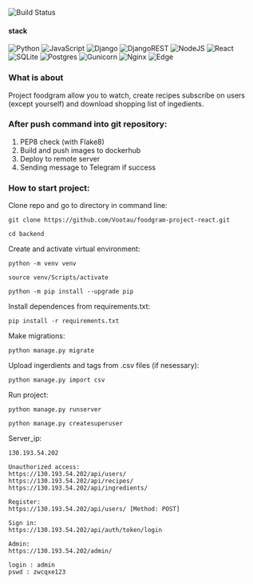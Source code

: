 ![Build Status](https://github.com/Vootau/foodgram-project-react/actions/workflows/main.yml/badge.svg)


#### stack
![Python](https://img.shields.io/badge/Python-3.7.0-blue?style=for-the-badge&logo=python&logoColor=white)
![JavaScript](https://img.shields.io/badge/javascript-%23323330.svg?style=for-the-badge&logo=javascript&logoColor=%23F7DF1E)
![Django](https://img.shields.io/badge/Django-3.2.15-orange?style=for-the-badge&logo=django&logoColor=white)
![DjangoREST](https://img.shields.io/badge/DJANGO-REST-ff1709?style=for-the-badge&logo=django&logoColor=white&color=ff1709&labelColor=gray)
![NodeJS](https://img.shields.io/badge/node.js-6DA55F?style=for-the-badge&logo=node.js&logoColor=white)
![React](https://img.shields.io/badge/react-%2320232a.svg?style=for-the-badge&logo=react&logoColor=%2361DAFB)
![SQLite](https://img.shields.io/badge/sqlite-%2307405e.svg?style=for-the-badge&logo=sqlite&logoColor=white)
![Postgres](https://img.shields.io/badge/postgres-%23316192.svg?style=for-the-badge&logo=postgresql&logoColor=white)
![Gunicorn](https://img.shields.io/badge/gunicorn-%298729.svg?style=for-the-badge&logo=gunicorn&logoColor=white)
![Nginx](https://img.shields.io/badge/nginx-%23009639.svg?style=for-the-badge&logo=nginx&logoColor=white)
![Edge](https://img.shields.io/badge/Edge-0078D7?style=for-the-badge&logo=Microsoft-edge&logoColor=white)

### What is about

Project foodgram allow you to watch, create recipes
subscribe on users (except yourself)
and download shopping list of ingedients.

### After push command into git repository:

1. PEP8 check (with Flake8)
2. Build and push images to dockerhub
3. Deploy to remote server
4. Sending message to Telegram if success


### How to start project:

Clone repo and go to directory in command line:

```
git clone https://github.com/Vootau/foodgram-project-react.git
```

```
cd backend
```

Create and activate virtual environment:

```
python -m venv venv
```

```
source venv/Scripts/activate
```

```
python -m pip install --upgrade pip
```

Install dependences from requirements.txt:

```
pip install -r requirements.txt
```

Make migrations:

```
python manage.py migrate
```

Upload ingerdients and tags from .csv files (if nesessary):

```
python manage.py import csv
```

Run project:

```
python manage.py runserver

python manage.py createsuperuser
```
Server_ip:

```
130.193.54.202

Unauthorized access:
https://130.193.54.202/api/users/
https://130.193.54.202/api/recipes/
https://130.193.54.202/api/ingredients/

Register:
https://130.193.54.202/api/users/ [Method: POST]

Sign in:
https://130.193.54.202/api/auth/token/login

Admin:
https://130.193.54.202/admin/

login : admin
pswd : zwcqxe123
